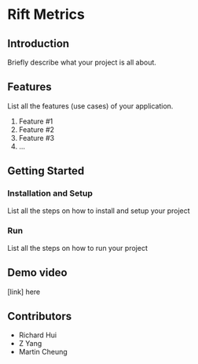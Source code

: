 # Rift Metrics

## Introduction
Briefly describe what your project is all about.

## Features
List all the features (use cases) of your application.
1. Feature #1
2. Feature #2
3. Feature #3
4. ...

## Getting Started
### Installation and Setup
List all the steps on how to install and setup your project
### Run
List all the steps on how to run your project

## Demo video
[link] here

## Contributors
* Richard Hui
* Z Yang
* Martin Cheung

